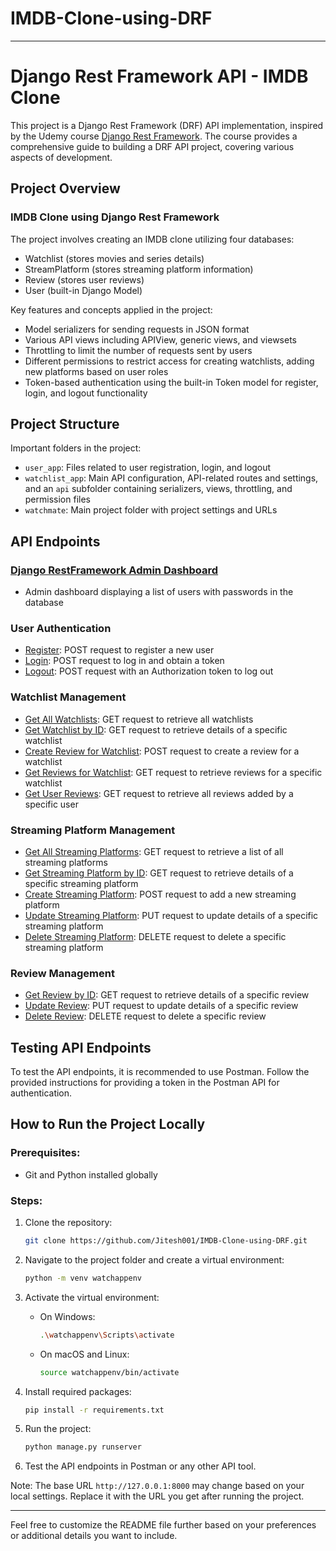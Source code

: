 # IMDB-Clone-using-DRF
---

# Django Rest Framework API - IMDB Clone

This project is a Django Rest Framework (DRF) API implementation, inspired by the Udemy course [Django Rest Framework](https://www.udemy.com/course/django-rest-framework/). The course provides a comprehensive guide to building a DRF API project, covering various aspects of development.

## Project Overview

### IMDB Clone using Django Rest Framework

The project involves creating an IMDB clone utilizing four databases:

- Watchlist (stores movies and series details)
- StreamPlatform (stores streaming platform information)
- Review (stores user reviews)
- User (built-in Django Model)

Key features and concepts applied in the project:

- Model serializers for sending requests in JSON format
- Various API views including APIView, generic views, and viewsets
- Throttling to limit the number of requests sent by users
- Different permissions to restrict access for creating watchlists, adding new platforms based on user roles
- Token-based authentication using the built-in Token model for register, login, and logout functionality

## Project Structure

Important folders in the project:

- `user_app`: Files related to user registration, login, and logout
- `watchlist_app`: Main API configuration, API-related routes and settings, and an `api` subfolder containing serializers, views, throttling, and permission files
- `watchmate`: Main project folder with project settings and URLs

## API Endpoints

### [Django RestFramework Admin Dashboard](http://127.0.0.1:8000/dashboard/)

- Admin dashboard displaying a list of users with passwords in the database

### User Authentication

- [Register](http://127.0.0.1:8000/api/account/register/): POST request to register a new user
- [Login](http://127.0.0.1:8000/api/account/login/): POST request to log in and obtain a token
- [Logout](http://127.0.0.1:8000/api/account/logout/): POST request with an Authorization token to log out

### Watchlist Management

- [Get All Watchlists](http://127.0.0.1:8000/api/watchlist/): GET request to retrieve all watchlists
- [Get Watchlist by ID](http://127.0.0.1:8000/api/watchlist/5/): GET request to retrieve details of a specific watchlist
- [Create Review for Watchlist](http://127.0.0.1:8000/api/watchlist/9/review-create/): POST request to create a review for a watchlist
- [Get Reviews for Watchlist](http://127.0.0.1:8000/api/watchlist/9/reviews/): GET request to retrieve reviews for a specific watchlist
- [Get User Reviews](http://127.0.0.1:8000/api/watchlist/user-reviews/?username=user4): GET request to retrieve all reviews added by a specific user

### Streaming Platform Management

- [Get All Streaming Platforms](http://127.0.0.1:8000/api/watchlist/stream/): GET request to retrieve a list of all streaming platforms
- [Get Streaming Platform by ID](http://127.0.0.1:8000/api/watchlist/stream/1/): GET request to retrieve details of a specific streaming platform
- [Create Streaming Platform](http://127.0.0.1:8000/api/watchlist/stream/): POST request to add a new streaming platform
- [Update Streaming Platform](http://127.0.0.1:8000/api/watchlist/stream/1/): PUT request to update details of a specific streaming platform
- [Delete Streaming Platform](http://127.0.0.1:8000/api/watchlist/stream/1/): DELETE request to delete a specific streaming platform

### Review Management

- [Get Review by ID](http://127.0.0.1:8000/api/watchlist/reviews/12/): GET request to retrieve details of a specific review
- [Update Review](http://127.0.0.1:8000/api/watchlist/reviews/12/): PUT request to update details of a specific review
- [Delete Review](http://127.0.0.1:8000/api/watchlist/reviews/12/): DELETE request to delete a specific review

## Testing API Endpoints

To test the API endpoints, it is recommended to use Postman. Follow the provided instructions for providing a token in the Postman API for authentication.

## How to Run the Project Locally

### Prerequisites:

- Git and Python installed globally

### Steps:

1. Clone the repository:

    ```bash
    git clone https://github.com/Jitesh001/IMDB-Clone-using-DRF.git
    ```

2. Navigate to the project folder and create a virtual environment:

    ```bash
    python -m venv watchappenv
    ```

3. Activate the virtual environment:

    - On Windows:

        ```bash
        .\watchappenv\Scripts\activate
        ```

    - On macOS and Linux:

        ```bash
        source watchappenv/bin/activate
        ```

4. Install required packages:

    ```bash
    pip install -r requirements.txt
    ```

5. Run the project:

    ```bash
    python manage.py runserver
    ```

6. Test the API endpoints in Postman or any other API tool.

Note: The base URL `http://127.0.0.1:8000` may change based on your local settings. Replace it with the URL you get after running the project.

---

Feel free to customize the README file further based on your preferences or additional details you want to include.
